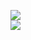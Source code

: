 [![](https://img.shields.io/badge/Made%20With-Github%20Spray-lightgrey.svg?style=for-the-badge&logo=github)](https://github.com/Annihil/github-spray#555)  
[![](https://i.imgur.com/2DrTn0Z.gif)](https://github.com/Annihil/github-spray)